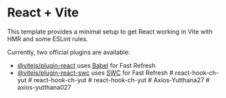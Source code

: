 # React + Vite

This template provides a minimal setup to get React working in Vite with HMR and some ESLint rules.

Currently, two official plugins are available:

- [@vitejs/plugin-react](https://github.com/vitejs/vite-plugin-react/blob/main/packages/plugin-react/README.md) uses [Babel](https://babeljs.io/) for Fast Refresh
- [@vitejs/plugin-react-swc](https://github.com/vitejs/vite-plugin-react-swc) uses [SWC](https://swc.rs/) for Fast Refresh
#   r e a c t - h o o k - c h - y u t  
 #   r e a c t - h o o k - c h - y u t  
 #   r e a c t - h o o k - c h - y u t  
 #   A x i o s - Y u t t h a n a 2 7  
 #   a x i o s - y u t t h a n a 0 2 7  
 